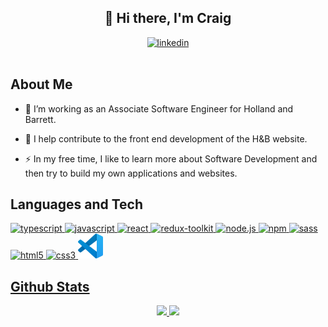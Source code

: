 <div align="center">
 <h2>  👋 Hi there, I'm Craig</h2>
</div>

<div align="center">
 <a href="https://www.linkedin.com/in/craigaeaton/">
    <img alt="linkedin" title="My LinkedIn Page" src="https://img.shields.io/badge/LinkedIn-0077B5?style=for-the-badge&logo=linkedin&logoColor=white"></a>
    <br>
    <img src="https://komarev.com/ghpvc/?username=craigea92&style=flat-square&color=blue" alt=""/>
</div>

## About Me 
- :telescope: I’m working as an Associate Software Engineer for Holland and Barrett.

- :seedling: I help contribute to the front end development of the H&B website.

- :zap: In my free time, I like to learn more about Software Development and then try to build my own applications and websites.

## Languages and Tech

<a href="https://www.typescriptlang.org/"> <img src="https://icongr.am/devicon/typescript-plain.svg?size=40&color=currentColor" alt="typescript"/> </a>
<a href="https://www.javascript.com/"> <img src="https://icongr.am/devicon/javascript-original.svg?size=40&color=currentColor" alt="javascript"/> </a>
<a href="https://reactjs.org/"> <img src="https://icongr.am/devicon/react-original.svg?size=40&color=currentColor" alt="react"/> </a>
<a href="https://redux-toolkit.js.org/"> <img height=40 width=40 src="https://cdn.jsdelivr.net/gh/devicons/devicon/icons/redux/redux-original.svg" alt="redux-toolkit"/> </a>
<a href="https://nodejs.org/en/"> <img src="https://icongr.am/devicon/nodejs-original.svg?size=40&color=currentColor" alt="node.js"/> </a>
<a href="https://www.npmjs.com/"> <img src="https://icongr.am/devicon/npm-original-wordmark.svg?size=40&color=currentColor" alt="npm"/> </a>
<a href="https://sass-lang.com/"> <img src="https://icongr.am/devicon/sass-original.svg?size=40&color=currentColor" alt="sass"/> </a>
<a href="https://www.w3schools.com/html/"> <img src="https://icongr.am/devicon/html5-original.svg?size=40&color=8000ff" alt="html5"/> </a>
<a href="https://www.w3schools.com/css/"> <img src="https://icongr.am/devicon/css3-original.svg?size=40&color=8000ff" alt="css3"/> </a>
<a href="https://code.visualstudio.com/"><img src="https://raw.githubusercontent.com/devicons/devicon/master/icons/vscode/vscode-original.svg" alt="vscode" width="40" height="40"/>

## Github Stats
<p align="center">
<img src="https://github-readme-stats.vercel.app/api?username=craigea92&theme=react&show_icons=true&hide_border=true&count_private=true" />
<img src="https://github-readme-streak-stats.herokuapp.com/?user=craigea92&theme=react&hide_border=true" />
</p>

<!--
**craigea92/craigea92** is a ✨ _special_ ✨ repository because its `README.md` (this file) appears on your GitHub profile.
Here are some ideas to get you started:

- 🔭 I’m currently working on ...
- 🌱 I’m currently learning ...
- 👯 I’m looking to collaborate on ...
- 🤔 I’m looking for help with ...
- 💬 Ask me about ...
- 📫 How to reach me: ...
- 😄 Pronouns: ...
- ⚡ Fun fact: ...
-->
